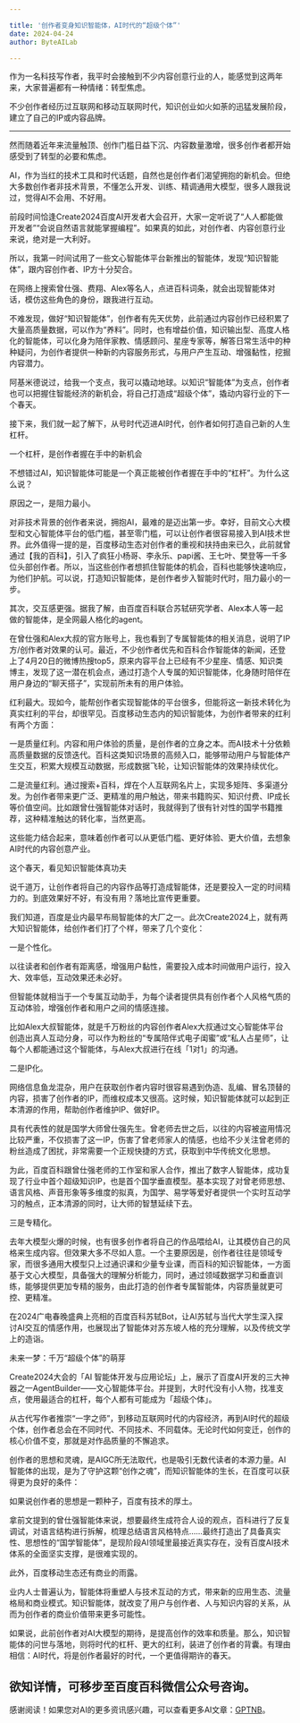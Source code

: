 ```yaml
---

title: '创作者变身知识智能体，AI时代的“超级个体”'
date: 2024-04-24
author: ByteAILab

---
```


作为一名科技写作者，我平时会接触到不少内容创意行业的人，能感觉到这两年来，大家普遍都有一种情绪：转型焦虑。

不少创作者经历过互联网和移动互联网时代，知识创业如火如荼的迅猛发展阶段，建立了自己的IP或内容品牌。

---
然而随着近年来流量触顶、创作门槛日益下沉、内容数量激增，很多创作者都开始感受到了转型的必要和焦虑。

AI，作为当红的技术工具和时代话题，自然也是创作者们渴望拥抱的新机会。但绝大多数创作者非技术背景，不懂怎么开发、训练、精调通用大模型，很多人跟我说过，觉得AI不会用、不好用。

前段时间恰逢Create2024百度AI开发者大会召开，大家一定听说了“人人都能做开发者”“会说自然语言就能掌握编程”。如果真的如此，对创作者、内容创意行业来说，绝对是一大利好。

所以，我第一时间试用了一些文心智能体平台新推出的智能体，发现“知识智能体”，跟内容创作者、IP方十分契合。

在网络上搜索曾仕强、费翔、Alex等名人，点进百科词条，就会出现智能体对话，模仿这些角色的身份，跟我进行互动。

不难发现，做好“知识智能体”，创作者有先天优势，此前通过内容创作已经积累了大量高质量数据，可以作为“养料”。同时，也有增益价值，知识输出型、高度人格化的智能体，可以化身为陪伴家教、情感顾问、星座专家等，解答日常生活中的种种疑问，为创作者提供一种新的内容服务形式，与用户产生互动、增强黏性，挖掘内容潜力。

阿基米德说过，给我一个支点，我可以撬动地球。以知识“智能体”为支点，创作者也可以把握住智能经济的新机会，将自己打造成“超级个体”，撬动内容行业的下一个春天。

接下来，我们就一起了解下，从号时代迈进AI时代，创作者如何打造自己新的人生杠杆。

一个杠杆，是创作者握在手中的新机会

不想错过AI，知识智能体可能是一个真正能被创作者握在手中的“杠杆”。为什么这么说？

原因之一，是阻力最小。

对非技术背景的创作者来说，拥抱AI，最难的是迈出第一步。幸好，目前文心大模型和文心智能体平台的低门槛，甚至零门槛，可以让创作者很容易接入到AI技术世界。此外值得一提的是，百度移动生态对创作者的重视和扶持由来已久，此前就曾通过【我的百科】，引入了疯狂小杨哥、李永乐、papi酱、王七叶、樊登等一千多位头部创作者。所以，当这些创作者想抓住智能体的机会，百科也能够快速响应，为他们护航。可以说，打造知识智能体，是创作者步入智能时代时，阻力最小的一步。

其次，交互感更强。据我了解，由百度百科联合苏轼研究学者、Alex本人等一起做的智能体，是全网最人格化的agent。

在曾仕强和Alex大叔的官方账号上，我也看到了专属智能体的相关消息，说明了IP方/创作者对效果的认可。最近，不少创作者优先和百科合作智能体的新闻，还登上了4月20日的微博热搜top5，原来内容平台上已经有不少星座、情感、知识类博主，发现了这一潜在机会点，通过打造个人专属的知识智能体，化身随时陪伴在用户身边的“聊天搭子”，实现前所未有的用户体验。

红利最大。现如今，能帮创作者实现智能体的平台很多，但能将这一新技术转化为真实红利的平台，却很罕见。百度移动生态内的知识智能体，为创作者带来的红利有两个方面：

一是质量红利。内容和用户体验的质量，是创作者的立身之本。而AI技术十分依赖高质量数据的反馈迭代。百科这类知识场景的高频入口，能够带动用户与智能体产生交互，积累大规模互动数据，形成数据飞轮，让知识智能体的效果持续优化。

二是流量红利。通过搜索+百科，焊在个人互联网名片上，实现多矩阵、多渠道分发。为创作者带来更广泛、更精准的用户触达，带来书籍购买、知识付费、IP成长等价值空间。比如跟曾仕强智能体对话时，我就得到了很有针对性的国学书籍推荐，这种精准触达的转化率，当然更高。

这些能力结合起来，意味着创作者可以从更低门槛、更好体验、更大价值，去想象AI时代的内容创意产业。

这个春天，看见知识智能体真功夫

说千道万，让创作者将自己的内容作品等打造成智能体，还是要投入一定的时间精力的。到底效果好不好，有没有用？落地比宣传更重要。

我们知道，百度是业内最早布局智能体的大厂之一。此次Create2024上，就有两大知识智能体，给创作者们打了个样，带来了几个变化：

一是个性化。

以往读者和创作者有距离感，增强用户黏性，需要投入成本时间做用户运行，投入大、效率低，互动效果还未必好。

但智能体就相当于一个专属互动助手，为每个读者提供具有创作者个人风格气质的互动体验，增强创作者和用户之间的情感连接。

比如Alex大叔智能体，就是千万粉丝的内容创作者Alex大叔通过文心智能体平台创造出真人互动分身，可以作为粉丝的“专属陪伴式电子闺蜜”或“私人占星师”，让每个人都能通过这个智能体，与Alex大叔进行在线「1对1」的沟通。

二是IP化。

网络信息鱼龙混杂，用户在获取创作者内容时很容易遇到伪造、乱编、冒名顶替的内容，损害了创作者的IP，而维权成本又很高。这时候，知识智能体就可以起到正本清源的作用，帮助创作者维护IP、做好IP。

具有代表性的就是国学大师曾仕强先生。曾老师去世之后，以往的内容被盗用情况比较严重，不仅损害了这一IP，伤害了曾老师家人的情感，也给不少关注曾老师的粉丝造成了困扰，非常需要一个正规快捷的方式，获取到中华传统文化思想。

为此，百度百科跟曾仕强老师的工作室和家人合作，推出了数字人智能体，成功复现了行业中首个超级知识IP，也是首个国学垂直模型。基本实现了对曾老师思想、语言风格、声音形象等多维度的拟真，为国学、易学等爱好者提供一个实时互动学习的触点，正本清源的同时，让大师的智慧延续下去。

三是专精化。

去年大模型火爆的时候，也有很多创作者将自己的作品喂给AI，让其模仿自己的风格来生成内容。但效果大多不尽如人意。一个主要原因是，创作者往往是领域专家，而很多通用大模型只上过通识课和少量专业课，而百科的知识智能体，一方面基于文心大模型，具备强大的理解分析能力，同时，通过领域数据学习和垂直训练，能够提供更加专精的服务，由此打造的创作者专属智能体，内容质量就更可控、更精准。

在2024广电春晚盛典上亮相的百度百科苏轼Bot，让AI苏轼与当代大学生深入探讨AI交互的情感作用，也展现出了智能体对苏东坡人格的充分理解，以及传统文学上的造诣。

未来一梦：千万“超级个体”的萌芽

Create2024大会的「AI 智能体开发与应用论坛」上，展示了百度AI开发的三大神器之一AgentBuilder——文心智能体平台。并提到，大时代没有小人物，找准支点，使用最适合的杠杆，每个人都有可能成为「超级个体」。

从古代写作者推崇“一字之师”，到移动互联网时代的内容经济，再到AI时代的超级个体，创作者总会在不同时代、不同技术、不同载体。无论时代如何变迁，创作的核心价值不变，那就是对作品质量的不懈追求。

创作者的思想和灵魂，是AIGC所无法取代，也是吸引无数代读者的本源力量。AI智能体的出现，是为了守护这颗“创作之魂”，而知识智能体的生长，在百度可以获得更为良好的条件：

如果说创作者的思想是一颗种子，百度有技术的厚土。

拿前文提到的曾仕强智能体来说，想要最终生成符合人设的观点，百科进行了反复调试，对语言结构进行拆解，梳理总结语言风格特点……最终打造出了具备真实性、思想性的“国学智能体”，是现阶段AI领域里最接近真实存在，没有百度AI技术体系的全面坚实支撑，是很难实现的。

此外，百度移动生态还有商业的雨露。

业内人士普遍认为，智能体将重塑人与技术互动的方式，带来新的应用生态、流量格局和商业模式。知识智能体，就改变了用户与创作者、人与知识内容的关系，从而为创作者的商业价值带来更多可能性。

如果说，此前创作者对AI大模型的期待，是提高创作的效率和质量。那么，知识智能体的问世与落地，则将时代的杠杆、更大的红利，装进了创作者的背囊。有理由相信：AI时代，将是创作者最好的时代，一个更值得期许的春天。

欲知详情，可移步至百度百科微信公众号咨询。
---
感谢阅读！如果您对AI的更多资讯感兴趣，可以查看更多AI文章：[GPTNB](https://gptnb.com)。